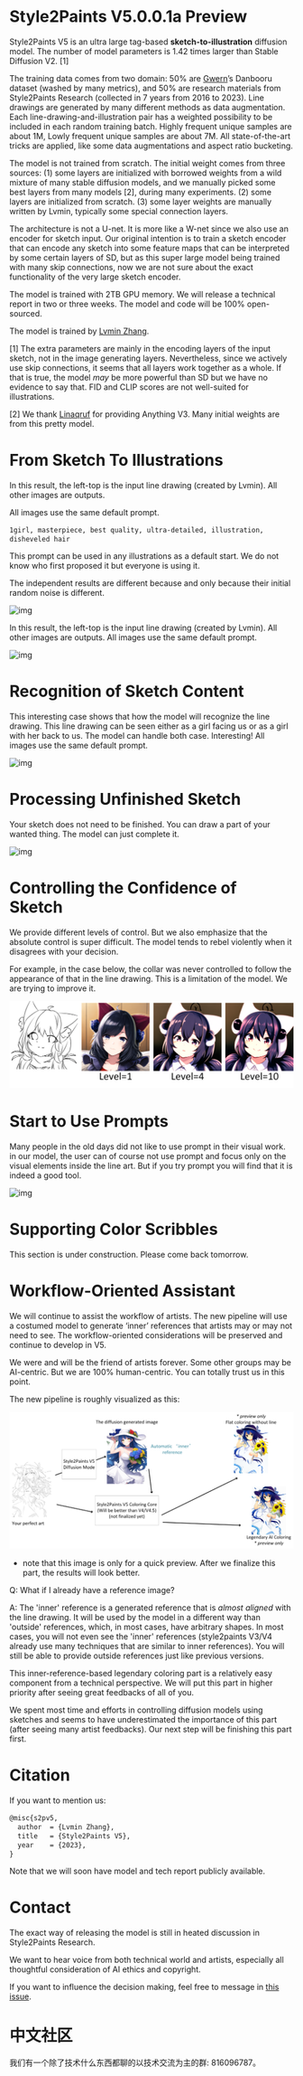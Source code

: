 # Style2Paints V5.0.0.1a Preview

Style2Paints V5 is an ultra large tag-based **sketch-to-illustration** diffusion model. The number of model parameters is 1.42 times larger than Stable Diffusion V2. [1]

The training data comes from two domain: 50% are [Gwern](https://www.gwern.net/)’s Danbooru dataset (washed by many metrics), and 50% are research materials from Style2Paints Research (collected in 7 years from 2016 to 2023). Line drawings are generated by many different methods as data augmentation. Each line-drawing-and-illustration pair has a weighted possibility to be included in each random training batch. Highly frequent unique samples are about 1M, Lowly frequent unique samples are about 7M. All state-of-the-art tricks are applied, like some data augmentations and aspect ratio bucketing.

The model is not trained from scratch. The initial weight comes from three sources: (1) some layers are initialized with borrowed weights from a wild mixture of many stable diffusion models, and we manually picked some best layers from many models [2], during many experiments. (2) some layers are initialized from scratch. (3) some layer weights are manually written by Lvmin, typically some special connection layers.

The architecture is not a U-net. It is more like a W-net since we also use an encoder for sketch input. Our original intention is to train a sketch encoder that can encode any sketch into some feature maps that can be interpreted by some certain layers of SD, but as this super large model being trained with many skip connections, now we are not sure about the exact functionality of the very large sketch encoder. 

The model is trained with 2TB GPU memory. We will release a technical report in two or three weeks. The model and code will be 100% open-sourced. 

The model is trained by [Lvmin Zhang](https://lllyasviel.github.io/Style2PaintsResearch/lvmin).

[1] The extra parameters are mainly in the encoding layers of the input sketch, not in the image generating layers. Nevertheless, since we actively use skip connections, it seems that all layers work together as a whole. If that is true, the model *may* be more powerful than SD but we have no evidence to say that. FID and CLIP scores are not well-suited for illustrations.

[2] We thank [Linaqruf](https://huggingface.co/Linaqruf) for providing Anything V3. Many initial weights are from this pretty model.

# From Sketch To Illustrations

In this result, the left-top is the input line drawing (created by Lvmin). All other images are outputs.

All images use the same default prompt.

    1girl, masterpiece, best quality, ultra-detailed, illustration, disheveled hair

This prompt can be used in any illustrations as a default start. We do not know who first proposed it but everyone is using it.

The independent results are different because and only because their initial random noise is different.

![img](imgs/3.png)

In this result, the left-top is the input line drawing (created by Lvmin). All other images are outputs. All images use the same default prompt.

![img](imgs/2.png)

# Recognition of Sketch Content

This interesting case shows that how the model will recognize the line drawing. This line drawing can be seen either as a girl facing us or as a girl with her back to us. The model can handle both case. Interesting! All images use the same default prompt.

![img](imgs/1.png)

# Processing Unfinished Sketch

Your sketch does not need to be finished. You can draw a part of your wanted thing. The model can just complete it.

![img](imgs/4.png)

# Controlling the Confidence of Sketch

We provide different levels of control. But we also emphasize that the absolute control is super difficult. The model tends to rebel violently when it disagrees with your decision.

For example, in the case below, the collar was never controlled to follow the appearance of that in the line drawing. This is a limitation of the model. We are trying to improve it.

![img](imgs/5.png)

# Start to Use Prompts

Many people in the old days did not like to use prompt in their visual work. in our model, the user can of course not use prompt and focus only on the visual elements inside the line art. But if you try prompt you will find that it is indeed a good tool.

![img](imgs/6.png)

# Supporting Color Scribbles

This section is under construction. Please come back tomorrow.

# Workflow-Oriented Assistant

We will continue to assist the workflow of artists. The new pipeline will use a costumed model to generate ‘inner’ references that artists may or may not need to see. The workflow-oriented considerations will be preserved and continue to develop in V5.

We were and will be the friend of artists forever. Some other groups may be AI-centric. But we are 100% human-centric. You can totally trust us in this point.

The new pipeline is roughly visualized as this:

![img](imgs/a1.png)

* note that this image is only for a quick preview. After we finalize this part, the results will look better.

Q: What if I already have a reference image? 

A: The 'inner' reference is a generated reference that is *almost aligned* with the line drawing. It will be used by the model in a different way than 'outside' references, which, in most cases, have arbitrary shapes. In most cases, you will not even see the 'inner' references (style2paints V3/V4 already use many techniques that are similar to inner references). You will still be able to provide outside references just like previous versions.

This inner-reference-based legendary coloring part is a relatively easy component from a technical perspective. We will put this part in higher priority after seeing great feedbacks of all of you.

We spent most time and efforts in controlling diffusion models using sketches and seems to have underestimated the importance of this part (after seeing many artist feedbacks). Our next step will be finishing this part first.

# Citation

If you want to mention us:

    @misc{s2pv5,
      author  = {Lvmin Zhang},
      title   = {Style2Paints V5},
      year    = {2023},
    }

Note that we will soon have model and tech report publicly available.

# Contact

The exact way of releasing the model is still in heated discussion in Style2Paints Research.

We want to hear voice from both technical world and artists, especially all thoughtful consideration of AI ethics and copyright.

If you want to influence the decision making, feel free to message in [this issue](https://github.com/lllyasviel/style2paints/issues/205).

# 中文社区

我们有一个除了技术什么东西都聊的以技术交流为主的群: 816096787。
